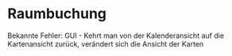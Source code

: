 # Raumbuchung

Bekannte Fehler:
    GUI
    - Kehrt man von der Kalenderansicht auf die Kartenansicht zurück, verändert sich die Ansicht der Karten
 
